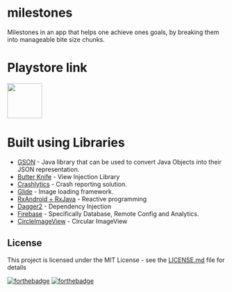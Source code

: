 # milestones
Milestones in an app that helps one achieve ones goals, by breaking them into manageable bite size chunks.

#

# Playstore link 
<a href="https://play.google.com/store/apps/details?id=com.riteshakya.milestones&hl=en" target="_blank">
  <img src="https://cloud.githubusercontent.com/assets/5692567/10923351/6b688a92-8278-11e5-9973-8ffbf3c5cc52.png" height="80"/>
</a>

# Built using Libraries

* [GSON](https://github.com/google/gson) - Java library that can be used to convert Java Objects into their JSON representation.
* [Butter Knife](https://github.com/JakeWharton/butterknife) - View Injection Library
* [Crashlytics](https://fabric.io/kits/android/crashlytics/summary) - Crash reporting solution.
* [Glide](https://github.com/bumptech/glide) - Image loading framework.
* [RxAndroid + RxJava](https://github.com/ReactiveX/RxAndroid) - Reactive programming
* [Dagger2](https://github.com/google/dagger) - Dependency Injection
* [Firebase](https://firebase.google.com/) - Specifically Database, Remote Config and Analytics.
* [CircleImageView](https://github.com/hdodenhof/CircleImageView) - Circular ImageView

## License

This project is licensed under the MIT License - see the [LICENSE.md](LICENSE.md) file for details

[![forthebadge](https://forthebadge.com/images/badges/built-with-love.svg)](https://forthebadge.com)  [![forthebadge](https://forthebadge.com/images/badges/built-for-android.svg)](https://forthebadge.com)
